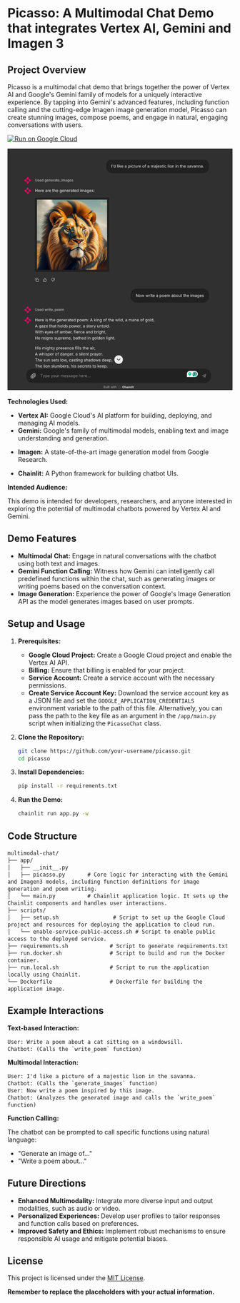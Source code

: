 # Picasso: A Multimodal Chat Demo that integrates Vertex AI, Gemini and Imagen 3

## Project Overview

Picasso is a multimodal chat demo that brings together the power of Vertex AI and Google's Gemini family of models for a uniquely interactive experience. By tapping into Gemini's advanced features, including function calling and the cutting-edge Imagen image generation model, Picasso can create stunning images, compose poems, and engage in natural, engaging conversations with users.

[![Run on Google Cloud](https://deploy.cloud.run/button.svg)](https://deploy.cloud.run)

![Picasso Demo](assets/img.png)

**Technologies Used:**

* **Vertex AI:** Google Cloud's AI platform for building, deploying, and managing AI models.
* **Gemini:** Google's family of multimodal models, enabling text and image understanding and generation.
+ **Imagen:** A state-of-the-art image generation model from Google Research.  
* **Chainlit:** A Python framework for building chatbot UIs.

**Intended Audience:**

This demo is intended for developers, researchers, and anyone interested in exploring the potential of multimodal chatbots powered by Vertex AI and Gemini.

## Demo Features

* **Multimodal Chat:** Engage in natural conversations with the chatbot using both text and images.
* **Gemini Function Calling:**  Witness how Gemini can intelligently call predefined functions within the chat, such as generating images or writing poems based on the conversation context.
* **Image Generation:** Experience the power of Google's Image Generation API as the model generates images based on user prompts.

## Setup and Usage

1. **Prerequisites:**
   * **Google Cloud Project:** Create a Google Cloud project and enable the Vertex AI API.
   * **Billing:** Ensure that billing is enabled for your project.
   * **Service Account:** Create a service account with the necessary permissions.
   * **Create Service Account Key:** Download the service account key as a JSON file and set the `GOOGLE_APPLICATION_CREDENTIALS` environment variable to the path of this file. Alternatively, you can pass the path to the key file as an argument in the `/app/main.py` script when initializing the `PicassoChat` class. 
   
2. **Clone the Repository:**
   ```bash
   git clone https://github.com/your-username/picasso.git
   cd picasso
   ```

3. **Install Dependencies:**
   ```bash
   pip install -r requirements.txt
   ```

4. **Run the Demo:**
   ```bash
   chainlit run app.py -w
   ```

## Code Structure

```plaintext
multimodal-chat/
├── app/
│   ├── __init__.py
│   ├── picasso.py       # Core logic for interacting with the Gemini and Imagen3 models, including function definitions for image generation and poem writing.
│   └── main.py          # Chainlit application logic. It sets up the Chainlit components and handles user interactions.
├── scripts/
│   ├── setup.sh                 # Script to set up the Google Cloud project and resources for deploying the application to cloud run.
│   └── enable-service-public-access.sh # Script to enable public access to the deployed service.
├── requirements.sh             # Script to generate requirements.txt
├── run.docker.sh               # Script to build and run the Docker container.
├── run.local.sh                # Script to run the application locally using Chainlit.
└── Dockerfile                  # Dockerfile for building the application image.
```


## Example Interactions

**Text-based Interaction:**

```
User: Write a poem about a cat sitting on a windowsill.
Chatbot: (Calls the `write_poem` function)
```

**Multimodal Interaction:**

```
User: I'd like a picture of a majestic lion in the savanna.
Chatbot: (Calls the `generate_images` function)
User: Now write a poem inspired by this image.
Chatbot: (Analyzes the generated image and calls the `write_poem` function)
```

**Function Calling:**

The chatbot can be prompted to call specific functions using natural language:

* "Generate an image of..."
* "Write a poem about..."

## Future Directions

* **Enhanced Multimodality:** Integrate more diverse input and output modalities, such as audio or video.
* **Personalized Experiences:**  Develop user profiles to tailor responses and function calls based on preferences.
* **Improved Safety and Ethics:** Implement robust mechanisms to ensure responsible AI usage and mitigate potential biases.

## License

This project is licensed under the [MIT License](LICENSE).

**Remember to replace the placeholders with your actual information.** 
